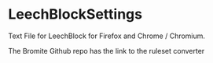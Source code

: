 # LeechBlockSettings
Text File for LeechBlock for Firefox and Chrome / Chromium.

The Bromite Github repo has the link to the ruleset converter

